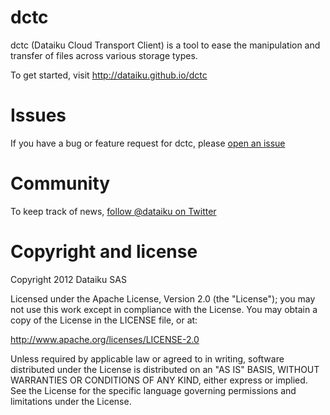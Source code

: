dctc
====

dctc (Dataiku Cloud Transport Client) is a tool to ease the manipulation and transfer of files across various storage types.

To get started, visit http://dataiku.github.io/dctc

# Issues

If you have a bug or feature request for dctc, please [open an issue](https://github.com/dataiku/dctc/issues)

# Community

To keep track of news, [follow @dataiku on Twitter](http://twitter.com/dataiku)

# Copyright and license

Copyright 2012 Dataiku SAS

Licensed under the Apache License, Version 2.0 (the "License"); you may not use this work except in compliance with the License. You may obtain a copy of the License in the LICENSE file, or at:

http://www.apache.org/licenses/LICENSE-2.0

Unless required by applicable law or agreed to in writing, software distributed under the License is distributed on an "AS IS" BASIS, WITHOUT WARRANTIES OR CONDITIONS OF ANY KIND, either express or implied. See the License for the specific language governing permissions and limitations under the License.

